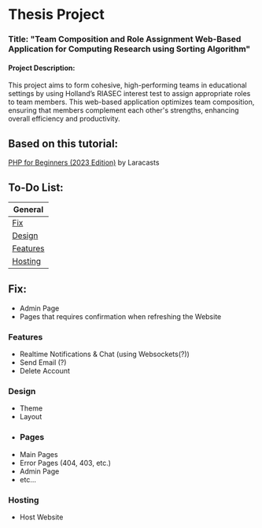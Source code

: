 
# Thesis Project

### Title: "Team Composition and Role Assignment Web-Based Application for Computing Research using Sorting Algorithm"

#### Project Description:
This project aims to form cohesive, high-performing teams in educational settings by using Holland’s RIASEC interest test to assign appropriate roles to team members. This web-based application optimizes team composition, ensuring that members complement each other's strengths, enhancing overall efficiency and productivity.

## Based on this tutorial:
[PHP for Beginners (2023 Edition)](https://www.youtube.com/playlist?list=PL3VM-unCzF8ipG50KDjnzhugceoSG3RTC) by Laracasts



## To-Do List:

| General            | 
| ----------------- | 
|[Fix](##Fix)|
| [Design](###Design) | 
| [Features](###Features) |  
| [Hosting](###Hosting) |  

## Fix:
- Admin Page
- Pages that requires confirmation when refreshing the Website


### Features

- Realtime Notifications & Chat (using Websockets(?))
- Send Email (?)
- Delete Account



### Design

- Theme
- Layout
- ### Pages
- Main Pages
- Error Pages (404, 403, etc.)
- Admin Page
- etc...
### Hosting
- Host Website
